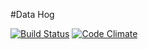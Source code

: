 #Data Hog

[![Build Status](https://travis-ci.org/wookoouk/dataHog.svg)](https://travis-ci.org/wookoouk/dataHog)
[![Code Climate](https://codeclimate.com/github/wookoouk/dataHog/badges/gpa.svg)](https://codeclimate.com/github/wookoouk/dataHog)